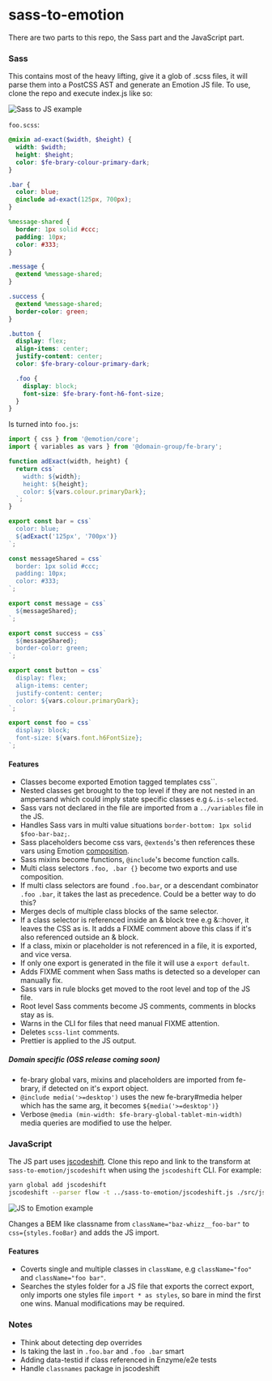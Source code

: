 # sass-to-emotion

There are two parts to this repo, the Sass part and the JavaScript part.

### Sass

This contains most of the heavy lifting, give it a glob of .scss files, it will parse them into a
PostCSS AST and generate an Emotion JS file. To use, clone the repo and execute index.js like so:

![Sass to JS example](https://media.giphy.com/media/82oklJW3X4lQx9show/giphy.gif)

`foo.scss`:

```scss
@mixin ad-exact($width, $height) {
  width: $width;
  height: $height;
  color: $fe-brary-colour-primary-dark;
}

.bar {
  color: blue;
  @include ad-exact(125px, 700px);
}

%message-shared {
  border: 1px solid #ccc;
  padding: 10px;
  color: #333;
}

.message {
  @extend %message-shared;
}

.success {
  @extend %message-shared;
  border-color: green;
}

.button {
  display: flex;
  align-items: center;
  justify-content: center;
  color: $fe-brary-colour-primary-dark;

  .foo {
    display: block;
    font-size: $fe-brary-font-h6-font-size;
  }
}
```

Is turned into `foo.js`:

```js
import { css } from '@emotion/core';
import { variables as vars } from '@domain-group/fe-brary';

function adExact(width, height) {
  return css`
    width: ${width};
    height: ${height};
    color: ${vars.colour.primaryDark};
  `;
}

export const bar = css`
  color: blue;
  ${adExact('125px', '700px')}
`;

const messageShared = css`
  border: 1px solid #ccc;
  padding: 10px;
  color: #333;
`;

export const message = css`
  ${messageShared};
`;

export const success = css`
  ${messageShared};
  border-color: green;
`;

export const button = css`
  display: flex;
  align-items: center;
  justify-content: center;
  color: ${vars.colour.primaryDark};
`;

export const foo = css`
  display: block;
  font-size: ${vars.font.h6FontSize};
`;

```


#### Features

- Classes become exported Emotion tagged templates css\`\`.
- Nested classes get brought to the top level if they are not nested in an ampersand which could imply state
specific classes e.g `&.is-selected`.
- Sass vars not declared in the file are imported from a `../variables` file in the JS.
- Handles Sass vars in multi value situations `border-bottom: 1px solid $foo-bar-baz;`.
- Sass placeholders become css vars, `@extends`'s then references these vars using Emotion
[composition](https://emotion.sh/docs/composition).
- Sass mixins become functions, `@include`'s become function calls.
- Multi class selectors `.foo, .bar {}` become two exports and use composition.
- If multi class selectors are found `.foo.bar`, or a descendant combinator `.foo .bar`, it takes the last as precedence.
Could be a better way to do this?
- Merges decls of multiple class blocks of the same selector.
- If a class selector is referenced inside an & block tree e.g &::hover,
it leaves the CSS as is. It adds a FIXME comment above this class if it's also
referenced outside an & block.
- If a class, mixin or placeholder is not referenced in a file, it is exported, and vice versa.
- If only one export is generated in the file it will use a `export default`.
- Adds FIXME comment when Sass maths is detected so a developer can manually fix.
- Sass vars in rule blocks get moved to the root level and top of the JS file.
- Root level Sass comments become JS comments, comments in blocks stay as is.
- Warns in the CLI for files that need manual FIXME attention.
- Deletes `scss-lint` comments.
- Prettier is applied to the JS output.

##### Domain specific (OSS release coming soon)
- fe-brary global vars, mixins and placeholders are imported from fe-brary, if detected on it's export object.
- `@include media('>=desktop')` uses the new fe-brary#media helper which has the same arg,
it becomes `${media('>=desktop')}`
- Verbose `@media (min-width: $fe-brary-global-tablet-min-width)` media queries are modified to use the helper.

### JavaScript

The JS part uses [jscodeshift](https://github.com/facebook/jscodeshift).
Clone this repo and link to the transform at `sass-to-emotion/jscodeshift` when using the `jscodeshift` CLI.
For example:

```sh
yarn global add jscodeshift
jscodeshift --parser flow -t ../sass-to-emotion/jscodeshift.js ./src/js
```

![JS to Emotion example](https://media.giphy.com/media/2xFzMpZAxinybFs4im/giphy.gif)

Changes a BEM like classname from `className="baz-whizz__foo-bar"` to `css={styles.fooBar}` and adds the JS import.

#### Features

- Coverts single and multiple classes in `className`, e.g `className="foo"` and `className="foo bar"`.
- Searches the styles folder for a JS file that exports the correct export, only imports one styles file
`import * as styles`, so bare in mind the first one wins. Manual modifications may be required.

### Notes

- Think about detecting dep overrides
- Is taking the last in `.foo.bar` and `.foo .bar` smart
- Adding data-testid if class referenced in Enzyme/e2e tests
- Handle `classnames` package in jscodeshift
